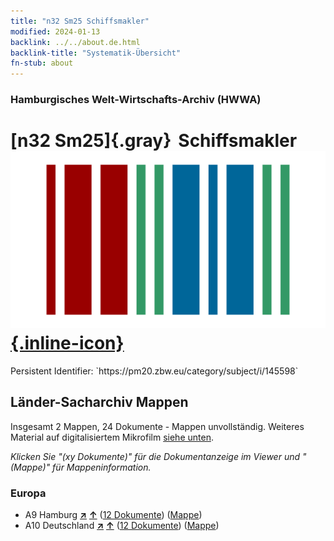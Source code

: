 ```yaml
---
title: "n32 Sm25 Schiffsmakler"
modified: 2024-01-13
backlink: ../../about.de.html
backlink-title: "Systematik-Übersicht"
fn-stub: about
---
```


### Hamburgisches Welt-Wirtschafts-Archiv (HWWA)

# [n32 Sm25]{.gray}&#8201; Schiffsmakler &#160; [![Wikidata](/images/Wikidata-logo.svg "Wikidata"){.inline-icon}](http://www.wikidata.org/entity/Q104711182)

<div class="hint">Persistent Identifier: `https://pm20.zbw.eu/category/subject/i/145598`</div>







## Länder-Sacharchiv Mappen






Insgesamt 2 Mappen, 24 Dokumente - Mappen unvollständig. Weiteres Material auf digitalisiertem Mikrofilm [siehe unten](#filmsections).

_Klicken Sie "(xy Dokumente)" für die Dokumentanzeige im Viewer und "(Mappe)" für Mappeninformation._




### Europa

- A9 Hamburg [**&nearr;**](../../../geo/i/140905/about.de.html "Hamburg (alle Mappen)") [**&uarr;**](../../../geo/about.de.html#A9 "Ländersystematik") (<a href="https://pm20.zbw.eu/iiifview/folder/sh/140905,145598" title="über: Hamburg : Schiffsmakler" target="_blank">12 Dokumente</a>) ([Mappe](../../../../folder/sh/1409xx/140905/1455xx/145598/about.de.html))
- A10 Deutschland [**&nearr;**](../../../geo/i/126128/about.de.html "Deutschland (alle Mappen)") [**&uarr;**](../../../geo/about.de.html#A10 "Ländersystematik") (<a href="https://pm20.zbw.eu/iiifview/folder/sh/126128,145598" title="über: Deutschland : Schiffsmakler" target="_blank">12 Dokumente</a>) ([Mappe](../../../../folder/sh/1261xx/126128/1455xx/145598/about.de.html))



<a id="filmsections" />













